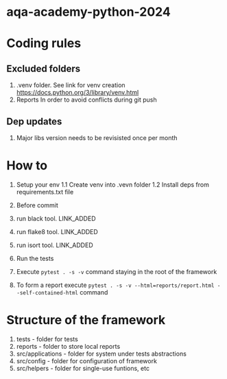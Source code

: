 # aqa-academy-python-2024

# Coding rules
## Excluded folders
1. .venv folder. 
See link for venv creation https://docs.python.org/3/library/venv.html
2. Reports
In order to avoid conflicts during git push

## Dep updates
1. Major libs version needs to be revisisted once per month

# How to
1. Setup your env
1.1 Create venv into .vevn folder
1.2 Install deps from requirements.txt file

2. Before commit
1. run black tool. LINK_ADDED
2. run flake8 tool. LINK_ADDED
3. run isort tool. LINK_ADDED

3. Run the tests
1. Execute `pytest . -s -v` command staying in the root of the framework
2. To form a report execute `pytest . -s -v --html=reports/report.html --self-contained-html` command

# Structure of the framework
1. tests - folder for tests
2. reports - folder to store local reports
3. src/applications - folder for system under tests abstractions
4. src/config - folder for configuration of framework
5. src/helpers - folder for single-use funtions, etc